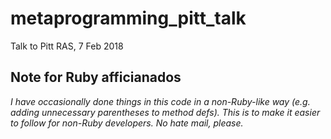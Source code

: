# metaprogramming_pitt_talk
Talk to Pitt RAS, 7 Feb 2018

## Note for Ruby afficianados

_I have occasionally done things in this code in a non-Ruby-like way (e.g. adding unnecessary parentheses to method defs).  This is to make it easier to follow for non-Ruby developers.  No hate mail, please._